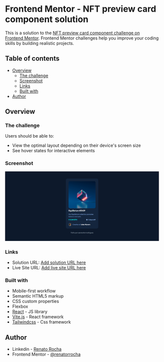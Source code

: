 # Frontend Mentor - NFT preview card component solution

This is a solution to the [NFT preview card component challenge on Frontend Mentor](https://www.frontendmentor.io/challenges/nft-preview-card-component-SbdUL_w0U). Frontend Mentor challenges help you improve your coding skills by building realistic projects.

## Table of contents

- [Overview](#overview)
  - [The challenge](#the-challenge)
  - [Screenshot](#screenshot)
  - [Links](#links)
  - [Built with](#built-with)
- [Author](#author)

## Overview

### The challenge

Users should be able to:

- View the optimal layout depending on their device's screen size
- See hover states for interactive elements

### Screenshot

![Screenshot of the project](Screenshot.png)

### Links

- Solution URL: [Add solution URL here](https://your-solution-url.com)
- Live Site URL: [Add live site URL here](https://your-live-site-url.com)

### Built with

- Mobile-first workflow
- Semantic HTML5 markup
- CSS custom properties
- Flexbox
- [React](https://reactjs.org/) - JS library
- [Vite.js](https://vitejs.dev/) - React framework
- [Tailwindcss](https://tailwindcss.com/) - Css framework

## Author

- Linkedin - [Renato Rocha](https://www.linkedin.com/in/renato-rrodrigues/)
- Frontend Mentor - [@renatorrocha](https://www.frontendmentor.io/profile/renatorrocha)
